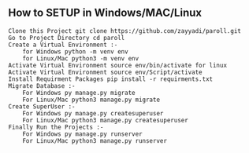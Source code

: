 ## How to SETUP in Windows/MAC/Linux

    Clone this Project git clone https://github.com/zayyadi/paroll.git
    Go to Project Directory cd paroll
    Create a Virtual Environment :-
        for Windows python -m venv env
        for Linux/Mac python3 -m venv env
    Activate Virtual Environment source env/bin/activate for linux
    Activate Virtual Environment source env/Script/activate
    Install Requirment Packages pip install -r requirments.txt
    Migrate Database :-
        For Windows py manage.py migrate
        For Linux/Mac python3 manage.py migrate
    Create SuperUser :-
        For Windows py manage.py createsuperuser
        For Linux/Mac python3 manage.py createsuperuser
    Finally Run the Projects :-
        For Windows py manage.py runserver
        For Linux/Mac python3 manage.py runserver
